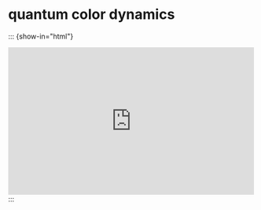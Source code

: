 # quantum color dynamics

::: {show-in="html"}
<iframe width=500 height=300 frameborder="0" allowfullscreen src="https://www.youtube.com/embed/FL3ImtGcHqQ"></iframe>
:::
